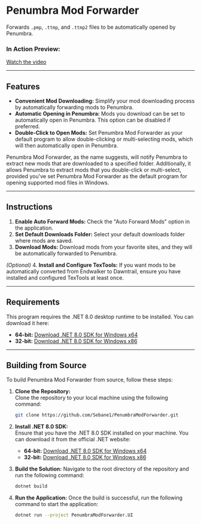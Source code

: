 # Penumbra Mod Forwarder

Forwards `.pmp`, `.ttmp`, and `.ttmp2` files to be automatically opened by Penumbra.

### In Action Preview:
[Watch the video](https://youtu.be/_kv6DzqoyX4)

---

## Features

- **Convenient Mod Downloading:** Simplify your mod downloading process by automatically forwarding mods to Penumbra.
- **Automatic Opening in Penumbra:** Mods you download can be set to automatically open in Penumbra. This option can be disabled if preferred.
- **Double-Click to Open Mods:** Set Penumbra Mod Forwarder as your default program to allow double-clicking or multi-selecting mods, which will then automatically open in Penumbra.

Penumbra Mod Forwarder, as the name suggests, will notify Penumbra to extract new mods that are downloaded to a specified folder. Additionally, it allows Penumbra to extract mods that you double-click or multi-select, provided you've set Penumbra Mod Forwarder as the default program for opening supported mod files in Windows.

---

## Instructions

1. **Enable Auto Forward Mods:** Check the "Auto Forward Mods" option in the application.
2. **Set Default Downloads Folder:** Select your default downloads folder where mods are saved.
3. **Download Mods:** Download mods from your favorite sites, and they will be automatically forwarded to Penumbra.

*(Optional)*
4. **Install and Configure TexTools:** If you want mods to be automatically converted from Endwalker to Dawntrail, ensure you have installed and configured TexTools at least once.

---

## Requirements

This program requires the .NET 8.0 desktop runtime to be installed. You can download it here:

- **64-bit:** [Download .NET 8.0 SDK for Windows x64](https://dotnet.microsoft.com/en-us/download/dotnet/thank-you/sdk-8.0.401-windows-x64-installer)
- **32-bit:** [Download .NET 8.0 SDK for Windows x86](https://dotnet.microsoft.com/en-us/download/dotnet/thank-you/sdk-8.0.401-windows-x86-installer)

---

## Building from Source

To build Penumbra Mod Forwarder from source, follow these steps:

1. **Clone the Repository:**  
   Clone the repository to your local machine using the following command:

   ```bash
   git clone https://github.com/Sebane1/PenumbraModForwarder.git
    ```

2. **Install .NET 8.0 SDK:**  
   Ensure that you have the .NET 8.0 SDK installed on your machine. You can download it from the official .NET website:
    - **64-bit:** [Download .NET 8.0 SDK for Windows x64](https://dotnet.microsoft.com/en-us/download/dotnet/thank-you/sdk-8.0.401-windows-x64-installer)
    - **32-bit:** [Download .NET 8.0 SDK for Windows x86](https://dotnet.microsoft.com/en-us/download/dotnet/thank-you/sdk-8.0.401-windows-x86-installer)

3. **Build the Solution:**
    Navigate to the root directory of the repository and run the following command:
    
    ```bash
    dotnet build
    ```

4. **Run the Application:**
    Once the build is successful, run the following command to start the application:
    
    ```bash
    dotnet run --project PenumbraModForwarder.UI
    ```

